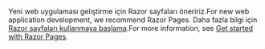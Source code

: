 <span data-ttu-id="9d479-101">Yeni web uygulaması geliştirme için Razor sayfaları öneririz.</span><span class="sxs-lookup"><span data-stu-id="9d479-101">For new web application development, we recommend Razor Pages.</span></span> <span data-ttu-id="9d479-102">Daha fazla bilgi için [Razor sayfaları kullanmaya başlama](/aspnet/core/tutorials/razor-pages/razor-pages-start).</span><span class="sxs-lookup"><span data-stu-id="9d479-102">For more information, see [Get started with Razor Pages](/aspnet/core/tutorials/razor-pages/razor-pages-start).</span></span>